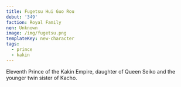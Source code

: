 ```yaml
---
title: Fugetsu Hui Guo Rou
debut: '349'
faction: Royal Family
nen: Unknown
image: /img/fugetsu.png
templateKey: new-character
tags:
  - prince
  - kakin
---
```

Eleventh Prince of the Kakin Empire, daughter of Queen Seiko and the younger twin sister of Kacho.

